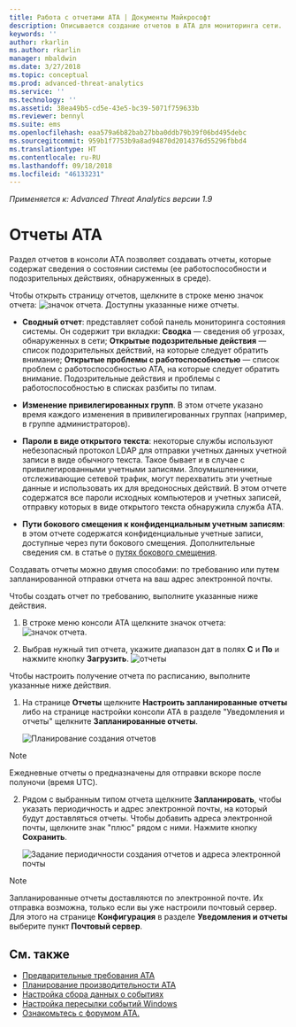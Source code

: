 ```yaml
---
title: Работа с отчетами ATA | Документы Майкрософт
description: Описывается создание отчетов в ATA для мониторинга сети.
keywords: ''
author: rkarlin
ms.author: rkarlin
manager: mbaldwin
ms.date: 3/27/2018
ms.topic: conceptual
ms.prod: advanced-threat-analytics
ms.service: ''
ms.technology: ''
ms.assetid: 38ea49b5-cd5e-43e5-bc39-5071f759633b
ms.reviewer: bennyl
ms.suite: ems
ms.openlocfilehash: eaa579a6b82bab27bba0ddb79b39f06bd495debc
ms.sourcegitcommit: 959b1f7753b9a8ad94870d2014376d55296fbbd4
ms.translationtype: HT
ms.contentlocale: ru-RU
ms.lasthandoff: 09/18/2018
ms.locfileid: "46133231"
---
```

*Применяется к: Advanced Threat Analytics версии 1.9*


# <a name="ata-reports"></a>Отчеты ATA

Раздел отчетов в консоли ATA позволяет создавать отчеты, которые содержат сведения о состоянии системы (ее работоспособности и подозрительных действиях, обнаруженных в среде).

Чтобы открыть страницу отчетов, щелкните в строке меню значок отчета: ![значок отчета](./media/ata-report-icon.png).
Доступны указанные ниже отчеты. 

- **Сводный отчет**: представляет собой панель мониторинга состояния системы. Он содержит три вкладки: **Сводка** — сведения об угрозах, обнаруженных в сети; **Открытые подозрительные действия** — список подозрительных действий, на которые следует обратить внимание; **Открытые проблемы с работоспособностью** — список проблем с работоспособностью ATA, на которые следует обратить внимание. Подозрительные действия и проблемы с работоспособностью в списках разбиты по типам. 

- **Изменение привилегированных групп**. В этом отчете указано время каждого изменения в привилегированных группах (например, в группе администраторов).

- **Пароли в виде открытого текста**: некоторые службы используют небезопасный протокол LDAP для отправки учетных данных учетной записи в виде обычного текста. Такое бывает и в случае с привилегированными учетными записями. Злоумышленники, отслеживающие сетевой трафик, могут перехватить эти учетные данные и использовать их для вредоносных действий. В этом отчете содержатся все пароли исходных компьютеров и учетных записей, отправку которых в виде открытого текста обнаружила служба ATA. 

- **Пути бокового смещения к конфиденциальным учетным записям**: в этом отчете содержатся конфиденциальные учетные записи, доступные через пути бокового смещения. Дополнительные сведения см. в статье о [путях бокового смещения](use-case-lateral-movement-path.md).

Создавать отчеты можно двумя способами: по требованию или путем запланированной отправки отчета на ваш адрес электронной почты.

Чтобы создать отчет по требованию, выполните указанные ниже действия.

1. В строке меню консоли ATA щелкните значок отчета: ![значок отчета](./media/ata-report-icon.png).

2. Выбрав нужный тип отчета, укажите диапазон дат в полях **С** и **По** и нажмите кнопку **Загрузить**. 
 ![отчеты](./media/reports.png)

Чтобы настроить получение отчета по расписанию, выполните указанные ниже действия.
 
1. На странице **Отчеты** щелкните **Настроить запланированные отчеты** либо на странице настройки консоли ATA в разделе "Уведомления и отчеты" щелкните **Запланированные отчеты**.

   ![Планирование создания отчетов](./media/ata-sched-reports.png)

  > [!NOTE]
  > Ежедневные отчеты о предназначены для отправки вскоре после полуночи (время UTC).

2. Рядом с выбранным типом отчета щелкните **Запланировать**, чтобы указать периодичность и адрес электронной почты, на который будут доставляться отчеты. Чтобы добавить адреса электронной почты, щелкните знак "плюс" рядом с ними. Нажмите кнопку **Сохранить**.

   ![Задание периодичности создания отчетов и адреса электронной почты](./media/sched-report1.png)


> [!NOTE]
> Запланированные отчеты доставляются по электронной почте. Их отправка возможна, только если вы уже настроили почтовый сервер. Для этого на странице **Конфигурация** в разделе **Уведомления и отчеты** выберите пункт **Почтовый сервер**.


## <a name="see-also"></a>См. также
- [Предварительные требования ATA](ata-prerequisites.md)
- [Планирование производительности ATA](ata-capacity-planning.md)
- [Настройка сбора данных о событиях](configure-event-collection.md)
- [Настройка пересылки событий Windows](configure-event-collection.md#configuring-windows-event-forwarding)
- [Ознакомьтесь с форумом ATA.](https://social.technet.microsoft.com/Forums/security/home?forum=mata)
